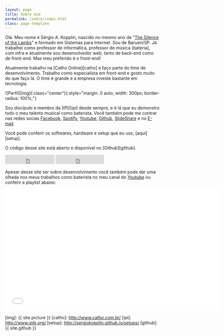 ```yaml
---
layout: page
title: Sobre mim
permalink: /sobre/index.html
class: page-template
---
```


Olá. Meu nome é Sérgio A. Kopplin, nascido no mesmo ano de "[The Silence of the Lambs][imdb]" e formado em Sistemas para Internet. Sou de Barueri/SP. Já trabalhei como professor de informática, professor de música (bateria), com infra e atualmente sou desenvolvedor web, tanto de back-end como de front-end. Mas meu preferido é o front-end!

Atualmente trabalho na [Catho Online][catho] e faço parte do time de desenvolvimento. Trabalho como especialista em front-end e gosto muito do que faço lá. O time é grande e a empresa investe bastante em tecnologia.

![Perfil][img]{:class="center"}{:style="margin: 0 auto; width: 300px; border-radius: 100%;"}

Sou discípulo e membro da [IPI][ipi] desde sempre, e é lá que eu demonstro todo o meu talento musical como baterista. Você também pode me contrar nas redes socias [Facebook][f], [Spotify][s], [Youtube][y], [Github][g], [SlideShare][ss] e no [E-mail][e].

Você pode conferir os softwares, hardware e setup que eu uso, [aqui][setup].

O código desse site está aberto e disponível no [Github][github].

<iframe src="https://ghbtns.com/github-btn.html?user={{ site.githubProfile }}&repo={{ site.githubRep }}&type=star&count=true&size=large" frameborder="0" scrolling="0" width="160px" class="github-action" height="30px"></iframe>
<iframe src="https://ghbtns.com/github-btn.html?user={{ site.githubProfile }}&repo={{ site.githubRep }}&type=fork&count=true&size=large" frameborder="0" scrolling="0" width="158px" class="github-action" height="30px"></iframe>

Apesar desse site ser sobre desenvolvimento você também pode dar uma olhada nos meus trabalhos como baterista no meu canal do [Youtube][y] ou conferir a playlist abaixo:

<iframe width="700" height="394" src="//www.youtube.com/embed/videoseries?list=PLEOSK5h2UUqVC3U2_NygtskxAaLW0DfUK" frameborder="0" allowfullscreen></iframe>

[f]: http://facebook.com/sergiokopplin
[s]: http://open.spotify.com/user/1259926422
[y]: http://youtube.com/sergiokopplin
[g]: http://github.com/sergiokopplin
[ss]: http://pt.slideshare.net/sergiokopplin
[e]: mailto:sergiokopplin@gmail.com
[imdb]: http://www.imdb.com/title/tt0102926/
[img]: {{ site.picture }}
[catho]: http://www.catho.com.br/
[ipi]: http://www.ipib.org/
[setup]: http://sergiokopplin.github.io/setups/
[github]: {{ site.github }}
